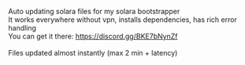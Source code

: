 Auto updating solara files for my solara bootstrapper<br>
It works everywhere without vpn, installs dependencies, has rich error handling<br>
You can get it there: https://discord.gg/BKE7bNynZf<br>
<br>
Files updated almost instantly (max 2 min + latency)
